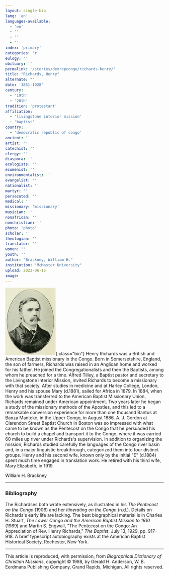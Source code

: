 ```yaml
---
layout: single-bio
lang: 'en'
languages-available:
  - 'en'
  - ''
  - ''
  - ''
index: 'primary'
categories: 'r'
eulogy: ''
obituary: ''
permalink: '/stories/demrepcongo/richards-henry/'
title: "Richards, Henry"
alternate: ""
date: '1851-1928'
century:
  - '19th'
  - '20th'
tradition: 'protestant'
affiliation:
  - 'livingstone interior mission'
  - 'baptist'
country:
  - 'democratic republic of congo'
ancient: ''
artist: ''
catechist: ''
clergy: ''
diaspora: ''
ecologists: ''
ecumenist: ''
environmentalist: ''
evangelist: ''
nationalist: ''
martyr: ''
persecuted: ''
medical: ''
missionary: 'missionary'
musician: ''
nonafrican: ''
nonchristian: ''
photo: 'photo'
scholar: ''
theologian: ''
translator: ''
women: ''
youth: ''
author: "Brackney, William H."
institution: "McMaster University"
upload: 2023-06-15
image:
---
```


![Henry Richards](/images/bio-pics/demrepcongo/richards-henry/richards-henry.jpg){:class="bio"}
Henry Richards was a British and American Baptist missionary in the Congo. Born in Somersetshire, England, the son of farmers, Richards was raised in an Anglican home and worked for his father. He joined the Congregationalists and then the Baptists, among whom he preached for a time. Alfred Tilley, a Baptist pastor and secretary to the Livingstone Interior Mission, invited Richards to become a missionary with that society. After studies in medicine and at Harley College, London, Henry and his spouse Mary (d.1881), sailed for Africa in 1879. In 1884, when the work was transferred to the American Baptist Missionary Union, Richards remained under American appointment. Two years later he began a study of the missionary methods of the Apostles, and this led to a remarkable conversion experience for more than one thousand Bantus at Banza Manteke, in the Upper Congo, in August 1886. A. J. Gordon at Clarendon Street Baptist Church in Boston was so impressed with what came to be known as the Pentecost on the Congo that he persuaded his church to build a chapel and transport it to the Congo, where it was carried 60 miles up river under Richards's supervision. In addition to organizing the mission, Richards studied carefully the languages of the Congo river basin and, in a major linguistic breakthrough, categorized them into four distinct groups. Henry and his second wife, known only by the initial "E" (d.1884) spent much time engaged in translation work. He retired with his third wife, Mary Elizabeth, in 1919.

William H. Brackney

---

### Bibliography

The Richardses both wrote extensively, as illustrated in his *The Pentecost on the Congo* (1906) and her *Itinerating on the Congo* (n.d.). Details on Richards's early life are lacking. The best biographical material is in Charles H. Stuart, *The Lower Congo and the American Baptist Mission to 1910* (1969) and Martin S. Engwall, "The Pentecost on the Congo: An Appreciation of Rev. Henry Richards," *The Baptist*, July 13, 1929, pp. 917-918. A brief typescript autobiography exists at the American Baptist Historical Society, Rochester, New York.

---

This article is reproduced, with permission, from *Biographical Dictionary of Christian Missions*, copyright © 1998, by Gerald H. Anderson, W. B. Eerdmans Publishing Company, Grand Rapids, Michigan. All rights reserved.
